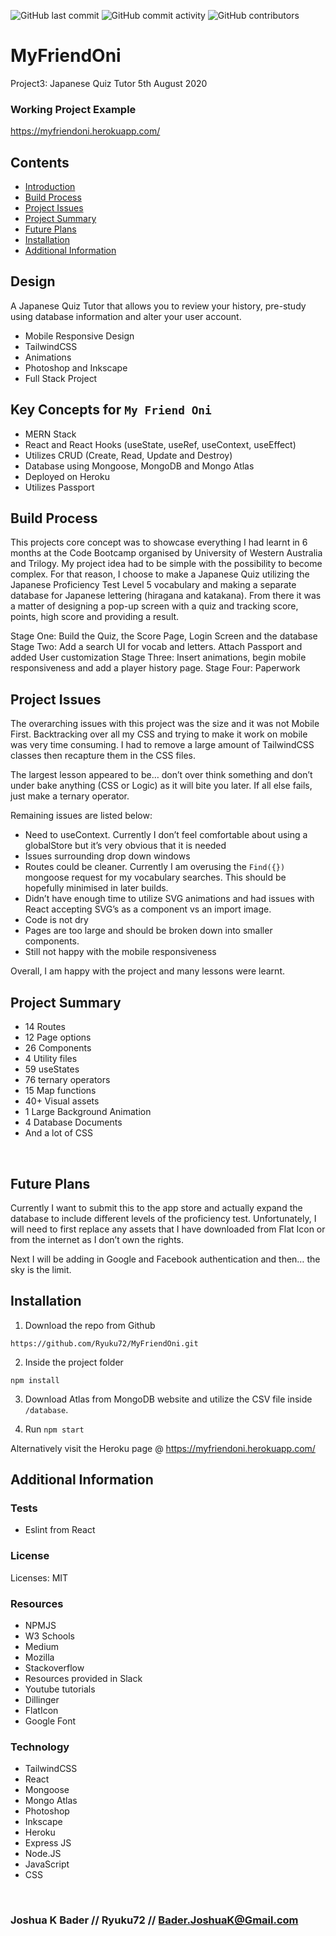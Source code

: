 ![GitHub last commit](https://img.shields.io/github/last-commit/Ryuku72/MyFriendOni?style=for-the-badge)
![GitHub commit activity](https://img.shields.io/github/commit-activity/Ryuku72/MyFriendOni?style=for-the-badge)
![GitHub contributors](https://img.shields.io/github/contributors/Ryuku72/MyFriendOni?style=for-the-badge)

# MyFriendOni
Project3: Japanese Quiz Tutor
5th August 2020

### Working Project Example
https://myfriendoni.herokuapp.com/

## Contents

* [Introduction](#intro)
* [Build Process](#build)
* [Project Issues](#issues)
* [Project Summary](#summary)
* [Future Plans](#future)
* [Installation](#install)
* [Additional Information](#add)

<a name="intro"></a>

## Design
A Japanese Quiz Tutor that allows you to review your history, pre-study using database information and alter your user account.

* Mobile Responsive Design
* TailwindCSS
* Animations
* Photoshop and Inkscape
* Full Stack Project

## Key Concepts for `My Friend Oni`
* MERN Stack
* React and React Hooks (useState, useRef, useContext, useEffect)
* Utilizes CRUD (Create, Read, Update and Destroy)
* Database using Mongoose, MongoDB and Mongo Atlas
* Deployed on Heroku
* Utilizes Passport

<a name="build"></a>

## Build Process 
This projects core concept was to showcase everything I had learnt in 6 months at the Code Bootcamp organised by University of Western Australia and Trilogy. My project idea had to be simple with the possibility to become complex. For that reason, I choose to make a Japanese Quiz utilizing the Japanese Proficiency Test Level 5 vocabulary and making a separate database for Japanese lettering (hiragana and katakana). From there it was a matter of designing a pop-up screen with a quiz and tracking score, points, high score and providing a result.

Stage One: Build the Quiz, the Score Page, Login Screen and the database
Stage Two: Add a search UI for vocab and letters. Attach Passport and added User customization
Stage Three: Insert animations, begin mobile responsiveness and add a player history page. 
Stage Four: Paperwork

 <a name="issues"></a>

## Project Issues
The overarching issues with this project was the size and it was not Mobile First. Backtracking over all my CSS and trying to make it work on mobile was very time consuming. I had to remove a large amount of TailwindCSS classes then recapture them in the CSS files.

The largest lesson appeared to be…  don’t over think something and don’t under bake anything (CSS or Logic) as it will bite you later. If all else fails, just make a ternary operator. 

Remaining issues are listed below:

* Need to useContext. Currently I don’t feel comfortable about using a globalStore but it’s very obvious that it is needed
* Issues surrounding drop down windows
* Routes could be cleaner. Currently I am overusing the `Find({})` mongoose request for my vocabulary searches. This should be hopefully minimised in later builds. 
* Didn’t have enough time to utilize SVG animations and had issues with React accepting SVG’s as a component vs an import image.
* Code is not dry
* Pages are too large and should be broken down into smaller components.
* Still not happy with the mobile responsiveness

Overall, I am happy with the project and many lessons were learnt.

<a name="summary"></a>

## Project Summary

* 14 Routes
* 12 Page options
* 26 Components
* 4 Utility files
* 59 useStates
* 76 ternary operators
* 15 Map functions
* 40+ Visual assets
* 1 Large Background Animation
* 4 Database Documents
* And a lot of CSS
<br>

<a name="future"></a>

## Future Plans
Currently I want to submit this to the app store and actually expand the database to include different levels of the proficiency test. Unfortunately, I will need to first replace any assets that I have downloaded from Flat Icon or from the internet as I don’t own the rights.

Next I will be adding in Google and Facebook authentication and then… the sky is the limit.

<a name="install"></a>

## Installation
1. Download the repo from Github
```
https://github.com/Ryuku72/MyFriendOni.git
```

2. Inside the project folder
```
npm install
```

3. Download Atlas from MongoDB website and utilize the CSV file inside `/database`. 

4. Run `npm start`

Alternatively visit the Heroku page @ https://myfriendoni.herokuapp.com/

<a name="add"></a>

## Additional Information
### Tests
* Eslint from React

### License
Licenses: MIT

### Resources
* NPMJS
* W3 Schools
* Medium
* Mozilla
* Stackoverflow
* Resources provided in Slack
* Youtube tutorials
* Dillinger
* FlatIcon
* Google Font

### Technology
* TailwindCSS
* React
* Mongoose 
* Mongo Atlas
* Photoshop
* Inkscape
* Heroku
* Express JS
* Node.JS
* JavaScript
* CSS

<br>

### Joshua K Bader // Ryuku72 // Bader.JoshuaK@Gmail.com
